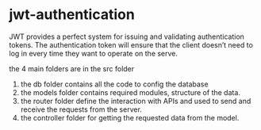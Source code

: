 # jwt-authentication
JWT provides a perfect system for issuing and validating authentication tokens. The authentication token will ensure that the client doesn’t need to log in every time they want to operate on the serve.

the 4 main folders are in the src folder
1. the db folder contains all the code to config the database
2. the models folder contains  required modules,  structure of the data.
3. the router folder define the interaction with APIs and used to send and receive the requests from the server.
4. the controller folder for getting the requested data from the model.
